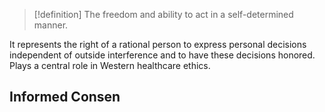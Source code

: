 >[!definition]
>The freedom and ability to act in a self-determined manner.

It represents the right of a rational person to express personal decisions independent of outside interference and to have these decisions honored. 
Plays a central role in Western healthcare ethics. 
## Informed Consen